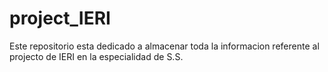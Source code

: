 # project_IERI
Este repositorio esta dedicado a almacenar toda la informacion referente al projecto de IERI en la especialidad de S.S.
